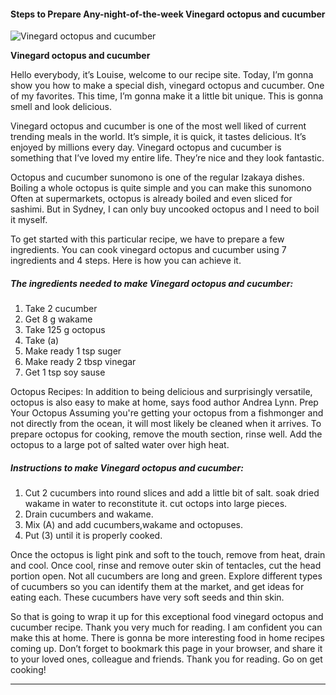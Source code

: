             

#### Steps to Prepare Any-night-of-the-week Vinegard octopus and cucumber

![Vinegard octopus and cucumber](https://img-global.cpcdn.com/recipes/53f08e4f38ddec30/751x532cq70/vinegard-octopus-and-cucumber-recipe-main-photo.jpg)

**Vinegard octopus and cucumber**

Hello everybody, it’s Louise, welcome to our recipe site. Today, I’m gonna show you how to make a special dish, vinegard octopus and cucumber. One of my favorites. This time, I’m gonna make it a little bit unique. This is gonna smell and look delicious.

Vinegard octopus and cucumber is one of the most well liked of current trending meals in the world. It’s simple, it is quick, it tastes delicious. It’s enjoyed by millions every day. Vinegard octopus and cucumber is something that I’ve loved my entire life. They’re nice and they look fantastic.

Octopus and cucumber sunomono is one of the regular Izakaya dishes. Boiling a whole octopus is quite simple and you can make this sunomono Often at supermarkets, octopus is already boiled and even sliced for sashimi. But in Sydney, I can only buy uncooked octopus and I need to boil it myself.

To get started with this particular recipe, we have to prepare a few ingredients. You can cook vinegard octopus and cucumber using 7 ingredients and 4 steps. Here is how you can achieve it.

##### The ingredients needed to make Vinegard octopus and cucumber:

1.  Take 2 cucumber
2.  Get 8 g wakame
3.  Take 125 g octopus
4.  Take (a)
5.  Make ready 1 tsp suger
6.  Make ready 2 tbsp vinegar
7.  Get 1 tsp soy sause

Octopus Recipes: In addition to being delicious and surprisingly versatile, octopus is also easy to make at home, says food author Andrea Lynn. Prep Your Octopus Assuming you're getting your octopus from a fishmonger and not directly from the ocean, it will most likely be cleaned when it arrives. To prepare octopus for cooking, remove the mouth section, rinse well. Add the octopus to a large pot of salted water over high heat.

##### Instructions to make Vinegard octopus and cucumber:

1.  Cut 2 cucumbers into round slices and add a little bit of salt. soak dried wakame in water to reconstitute it. cut octops into large pieces.
2.  Drain cucumbers and wakame.
3.  Mix (A) and add cucumbers,wakame and octopuses.
4.  Put (3) until it is properly cooked.

Once the octopus is light pink and soft to the touch, remove from heat, drain and cool. Once cool, rinse and remove outer skin of tentacles, cut the head portion open. Not all cucumbers are long and green. Explore different types of cucumbers so you can identify them at the market, and get ideas for eating each. These cucumbers have very soft seeds and thin skin.

So that is going to wrap it up for this exceptional food vinegard octopus and cucumber recipe. Thank you very much for reading. I am confident you can make this at home. There is gonna be more interesting food in home recipes coming up. Don’t forget to bookmark this page in your browser, and share it to your loved ones, colleague and friends. Thank you for reading. Go on get cooking!

* * *